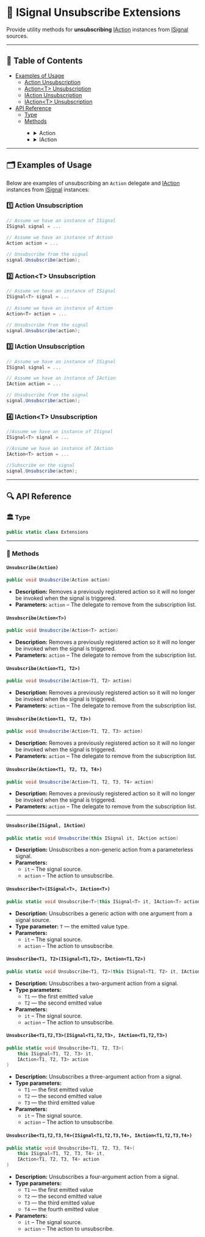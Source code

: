 # 🧩 ISignal Unsubscribe Extensions

Provide utility methods for **unsubscribing** [IAction](../Actions/IActions.md) instances from [ISignal](ISignals.md)
sources.

---

## 📑 Table of Contents


<ul>
  <li>
    <summary><a href="#-examples-of-usage">Examples of Usage</a></summary>
    <ul>
      <li><a href="#ex1">Action Unsubscription</a></li>
      <li><a href="#ex2">Action&lt;T&gt; Unsubscription</a></li>
      <li><a href="#ex3">IAction Unsubscription</a></li>
      <li><a href="#ex4">IAction&lt;T&gt; Unsubscription</a></li>
    </ul>
  </li>

  <li>
    <summary><a href="#-api-reference">API Reference</a></summary>
    <ul>
      <li><a href="#-type">Type</a></li>
      <li><a href="#-methods">Methods</a></li>
      <ul>
        <li>
          <details>
            <summary>Action</summary>
            <ul>
              <li><a href="#unsubscribeaction">Unsubscribe(Action)</a></li>
              <li><a href="#unsubscribeactiont">Unsubscribe(Action&lt;T&gt;)</a></li>
              <li><a href="#unsubscribeactiont1-t2">Unsubscribe(Action&lt;T1, T2&gt;)</a></li>
              <li><a href="#unsubscribeactiont1-t2-t3">Unsubscribe(Action&lt;T1, T2, T3&gt;)</a></li>
              <li><a href="#unsubscribeactiont1-t2-t3-t4">Unsubscribe(Action&lt;T1, T2, T3, T4&gt;)</a></li>
            </ul>
          </details>
        </li>
        <li>
          <details>
            <summary>IAction</summary>
            <ul>
              <li><a href="#unsubscribeisignal-iaction">Unsubscribe(ISignal, IAction)</a></li>
              <li><a href="#unsubscribetisignalt-iactiont">Unsubscribe&lt;T&gt;(ISignal&lt;T&gt;, IAction&lt;T&gt;)</a></li>
              <li><a href="#unsubscribet1-t2isignalt1-t2-iactiont1-t2">Unsubscribe&lt;T1, T2&gt;(ISignal&lt;T1, T2&gt;, IAction&lt;T1, T2&gt;)</a></li>
              <li><a href="#unsubscribet1-t2-t3isignalt1-t2-t3-iactiont1-t2-t3">Unsubscribe&lt;T1, T2, T3&gt;(ISignal&lt;T1, T2, T3&gt;, IAction&lt;T1, T2, T3&gt;)</a></li>
              <li><a href="#unsubscribet1-t2-t3-t4isignalt1-t2-t3-t4-iactiont1-t2-t3-t4">Unsubscribe&lt;T1, T2, T3, T4&gt;(ISignal&lt;T1, T2, T3, T4&gt;, IAction&lt;T1, T2, T3, T4&gt;)</a></li>
            </ul>
          </details>
        </li>
      </ul>
    </ul>
  </li>
</ul>


---

## 🗂 Examples of Usage

Below are examples of unsubscribing an `Action` delegate and [IAction](../Actions/Manual.md) instances from [ISignal](../Events/ISignals.md) instances:

### 1️⃣ Action Unsubscription <div id="ex1"></div>

```csharp
// Assume we have an instance of ISignal
ISignal signal = ...
    
// Assume we have an instance of Action 
Action action = ...

// Unsubscribe from the signal    
signal.Unsubscribe(action);
```

### 2️⃣ Action\<T> Unsubscription <div id="ex2"></div>

```csharp
// Assume we have an instance of ISignal
ISignal<T> signal = ...
    
// Assume we have an instance of Action 
Action<T> action = ...

// Unsubscribe from the signal
signal.Unsubscribe(action);
```

### 3️⃣ IAction Unsubscription <div id="ex3"></div>

```csharp
// Assume we have an instance of ISignal
ISignal signal = ...

// Assume we have an instance of IAction
IAction action = ...

// Unsubscribe from the signal
signal.Unsubscribe(action);
```

### 4️⃣ IAction\<T> Unsubscription <div id="ex4"></div>

```csharp
//Assume we have an instance of ISignal
ISignal<T> signal = ...

//Assume we have an instance of IAction
IAction<T> action = ...

//Subscribe on the signal
signal.Unsubscribe(acton);
```

---

## 🔍 API Reference

### 🏛️ Type <div id="-type"></div>

```csharp
public static class Extensions
```

---

### 🏹 Methods


#### `Unsubscribe(Action)`

```csharp
public void Unsubscribe(Action action)
```

- **Description:** Removes a previously registered action so it will no longer be invoked when the signal is triggered.
- **Parameters:** `action` – The delegate to remove from the subscription list.

#### `Unsubscribe(Action<T>)`

```csharp
public void Unsubscribe(Action<T> action)
```

- **Description:** Removes a previously registered action so it will no longer be invoked when the signal is triggered.
- **Parameters:** `action` – The delegate to remove from the subscription list.


#### `Unsubscribe(Action<T1, T2>)`

```csharp
public void Unsubscribe(Action<T1, T2> action)
```

- **Description:** Removes a previously registered action so it will no longer be invoked when the signal is triggered.
- **Parameters:** `action` – The delegate to remove from the subscription list.


#### `Unsubscribe(Action<T1, T2, T3>)`

```csharp
public void Unsubscribe(Action<T1, T2, T3> action)
```

- **Description:** Removes a previously registered action so it will no longer be invoked when the signal is triggered.
- **Parameters:** `action` – The delegate to remove from the subscription list.


#### `Unsubscribe(Action<T1, T2, T3, T4>)`

```csharp
public void Unsubscribe(Action<T1, T2, T3, T4> action)
```

- **Description:** Removes a previously registered action so it will no longer be invoked when the signal is triggered.
- **Parameters:** `action` – The delegate to remove from the subscription list.

---

#### `Unsubscribe(ISignal, IAction)`

```csharp
public static void Unsubscribe(this ISignal it, IAction action)
```

- **Description:** Unsubscribes a non-generic action from a parameterless signal.
- **Parameters:**
    - `it` – The signal source.
    - `action` – The action to unsubscribe.

#### `Unsubscribe<T>(ISignal<T>, IAction<T>)`

```csharp
public static void Unsubscribe<T>(this ISignal<T> it, IAction<T> action)
```

- **Description:** Unsubscribes a generic action with one argument from a signal source.
- **Type parameter:** `T` — the emitted value type.
- **Parameters:**
    - `it` – The signal source.
    - `action` – The action to unsubscribe.

<div id="unsubscribet1-t2isignalt1-t2-iactiont1-t2"></div>

#### `Unsubscribe<T1, T2>(ISignal<T1,T2>, IAction<T1,T2>)`

```csharp
public static void Unsubscribe<T1, T2>(this ISignal<T1, T2> it, IAction<T1, T2> action)
```

- **Description:** Unsubscribes a two-argument action from a signal.
- **Type parameters:**
    - `T1` — the first emitted value
    - `T2` — the second emitted value
- **Parameters:**
    - `it` – The signal source.
    - `action` – The action to unsubscribe.

<div id="unsubscribet1-t2-t3isignalt1-t2-t3-iactiont1-t2-t3"></div>

#### `Unsubscribe<T1,T2,T3>(ISignal<T1,T2,T3>, IAction<T1,T2,T3>)`

```csharp
public static void Unsubscribe<T1, T2, T3>(
    this ISignal<T1, T2, T3> it,
    IAction<T1, T2, T3> action
)
```

- **Description:** Unsubscribes a three-argument action from a signal.
- **Type parameters:**
    - `T1` — the first emitted value
    - `T2` — the second emitted value
    - `T3` — the third emitted value
- **Parameters:**
    - `it` – The signal source.
    - `action` – The action to unsubscribe.

<div id="unsubscribet1-t2-t3-t4isignalt1-t2-t3-t4-iactiont1-t2-t3-t4"></div>

#### `Unsubscribe<T1,T2,T3,T4>(ISignal<T1,T2,T3,T4>, IAction<T1,T2,T3,T4>)`

```csharp
public static void Unsubscribe<T1, T2, T3, T4>(
    this ISignal<T1, T2, T3, T4> it,
    IAction<T1, T2, T3, T4> action
)
```

- **Description:** Unsubscribes a four-argument action from a signal.
- **Type parameters:**
    - `T1` — the first emitted value
    - `T2` — the second emitted value
    - `T3` — the third emitted value
    - `T4` — the fourth emitted value
- **Parameters:**
    - `it` – The signal source.
    - `action` – The action to unsubscribe.

<!--

## 🗂 Examples of Usage

#### `ISignal` (no parameters)

```csharp
ISignal fireSignal = ...;
var action = new InlineAction(() => Debug.Log("OnFire"));
fireSignal.Subscribe(action);

// Later, unsubscribe
fireSignal.Unsubscribe(action);
```

#### `ISignal<T>` (with one parameter)

```csharp
ISignal<IEntity> pickUpSignal = ...;
var action = new InlineAction<IEntity>(entity => Debug.Log($"PickUp {entity.Name}"));
pickUpSignal.Subscribe(action);

// Later, unsubscribe
pickUpSignal.Unsubscribe(action);
```

#### `ISignal<T1, T2>` (with two parameters)

```csharp
ISignal<IEntity, int> hitSignal = ...;
var action = new InlineAction<IEntity, int>((entity, damage) =>
    Debug.Log($"{entity.Name} received {damage} damage"));

hitSignal.Subscribe(action);

// Later, unsubscribe
hitSignal.Unsubscribe(action);
```

#### `ISignal<T1, T2, T3>` (with three parameters)

```csharp
ISignal<IEntity, int, bool> attackSignal = ...;
var action = new InlineAction<IEntity, int, bool>((entity, damage, critical) =>
    Debug.Log($"{entity.Name} dealt {damage} damage (Critical: {critical})"));
attackSignal.Subscribe(action);

// Later, unsubscribe
attackSignal.Unsubscribe(action);
```

#### `ISignal<T1, T2, T3, T4>` (with four parameters)

```csharp
ISignal<IEntity, int, bool, Vector3> shootSignal = ...;
var action = new InlineAction<IEntity, int, bool, Vector3>((entity, ammo, success, position) =>
    Debug.Log($"{entity.Name} fired {ammo} bullets (Success: {success}) at {position}"));
shootSignal.Subscribe(action);

// Later, unsubscribe
shootSignal.Unsubscribe(action);
```
-->